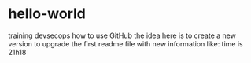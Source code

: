 # hello-world
training devsecops how to use GitHub
the idea here is to create a new version to upgrade the first readme file with new information like: time is 21h18
